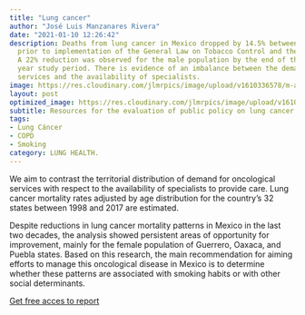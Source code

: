 ```yaml
---
title: "Lung cancer"
author: "José Luis Manzanares Rivera"
date: "2021-01-10 12:26:42"
description: Deaths from lung cancer in Mexico dropped by 14.5% between the period
  prior to implementation of the General Law on Tobacco Control and the year 2017.
  A 22% reduction was observed for the male population by the end of the entire 20
  year study period. There is evidence of an imbalance between the demand for oncological
  services and the availability of specialists.
image: https://res.cloudinary.com/jlmrpics/image/upload/v1610336578/m-azharul-islam-FUcOQBIfeXM-unsplash_jtprlp.jpg
layout: post
optimized_image: https://res.cloudinary.com/jlmrpics/image/upload/v1610336237/roya-ann-miller-Rdsc2L517iQ-unsplash_l34wax.jpg
subtitle: Resources for the evaluation of public policy on lung cancer in Mexico.
tags:
- Lung Cáncer
- COPD
- Smoking
category: LUNG HEALTH.
---
```

  
  

We  aim to contrast the territorial distribution of demand for oncological services with respect to the availability of specialists to provide care. Lung cancer mortality rates adjusted by age distribution for the country’s 32 states between 1998 and 2017 are estimated.

Despite reductions in lung cancer mortality patterns in Mexico in the last two decades, the analysis showed persistent areas of opportunity for improvement, mainly for the female population of Guerrero, Oaxaca, and Puebla states. Based on this research, the main recommendation for aiming efforts to manage this oncological disease in Mexico is to determine whether these patterns are associated with smoking habits or with other social determinants.

[Get free acces to report](https://iris.paho.org/handle/10665.2/53153)

